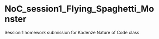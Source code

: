 # NoC_session1_Flying_Spaghetti_Monster
Session 1 homework submission for Kadenze Nature of Code class
